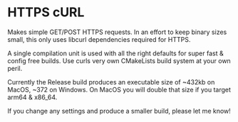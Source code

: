 # HTTPS cURL

Makes simple GET/POST HTTPS requests. In an effort to keep binary sizes small, this only uses libcurl dependencies required for HTTPS.

A single compilation unit is used with all the right defaults for super fast & config free builds. Use curls very own CMakeLists build system at your own peril.

Currently the Release build produces an executable size of ~432kb on MacOS, ~372 on Windows. On MacOS you will double that size if you target arm64 & x86_64.

If you change any settings and produce a smaller build, please let me know!
